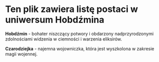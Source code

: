 # Ten plik zawiera listę postaci w uniwersum Hobdźmina

**Hobdźmin** - bohater niszczący potwory i obdarzony nadprzyrodzonymi zdolnościami widzenia w ciemności i warzenia eliksirów.

**Czarodziejka** - najemna wojowniczka, która jest wyszkolona w zakresie magii wojennej.
